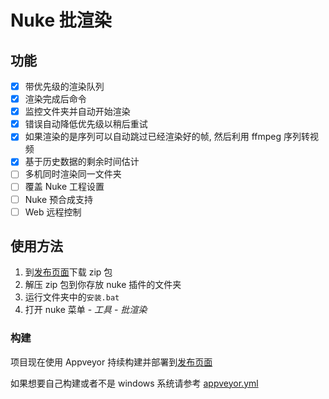# Nuke 批渲染

## 功能

- [x] 带优先级的渲染队列
- [x] 渲染完成后命令
- [x] 监控文件夹并自动开始渲染
- [x] 错误自动降低优先级以稍后重试
- [x] 如果渲染的是序列可以自动跳过已经渲染好的帧, 然后利用 ffmpeg 序列转视频
- [x] 基于历史数据的剩余时间估计
- [ ] 多机同时渲染同一文件夹
- [ ] 覆盖 Nuke 工程设置
- [ ] Nuke 预合成支持
- [ ] Web 远程控制

## 使用方法

1. 到[发布页面](https://github.com/NateScarlet/NukeBatchRender/releases)下载 zip 包
2. 解压 zip 包到你存放 nuke 插件的文件夹
3. 运行文件夹中的`安装.bat`
4. 打开 nuke 菜单 - _工具_ - _批渲染_

### 构建

项目现在使用 Appveyor 持续构建并部署到[发布页面](https://github.com/NateScarlet/NukeBatchRender/releases)

如果想要自己构建或者不是 windows 系统请参考 [appveyor.yml](./appveyor.yml)
